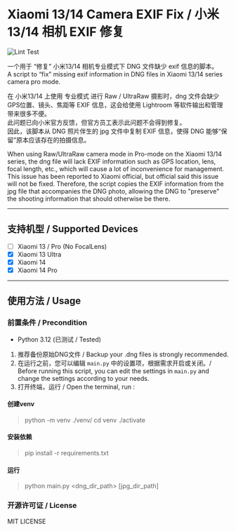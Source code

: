 # Xiaomi 13/14 Camera EXIF Fix / 小米13/14 相机 EXIF 修复

![Lint Test](https://github.com/Angelkawaii2/XiaomiCameraExifFix/actions/workflows/python-package.yml/badge.svg)

一个用于 “修复” 小米13/14 相机专业模式下 DNG 文件缺少 exif 信息的脚本。    
A script to “fix” missing exif information in DNG files in Xiaomi 13/14 series camera pro mode.

在 小米13/14 上使用 专业模式 进行 Raw / UltraRaw 摄影时，dng 文件会缺少 GPS位置、镜头、焦距等 EXIF 信息，这会给使用
Lightroom 等软件输出和管理带来很多不便。  
此问题已向小米官方反馈，但官方员工表示此问题不会得到修复。  
因此，该脚本从 DNG 照片伴生的 jpg 文件中复制 EXIF 信息，使得 DNG 能够“保留”原本应该存在的拍摄信息。

When using Raw/UltraRaw camera mode in Pro-mode on the Xiaomi 13/14 series, the dng file will lack EXIF information
such as GPS location, lens, focal length, etc., which will cause a lot of inconvenience for management.   
This issue has been reported to Xiaomi official, but official said this issue will not be fixed.
Therefore, the script copies the EXIF information from the jpg file that accompanies the DNG photo,
allowing the DNG to "preserve" the shooting information that should otherwise be there.


----

## 支持机型 / Supported Devices
- [ ] Xiaomi 13 / Pro (No FocalLens)
- [x] Xiaomi 13 Ultra
- [x] Xiaomi 14 
- [x] Xiaomi 14 Pro 

----

## 使用方法 / Usage

### 前置条件 / Precondition

- Python 3.12 (已测试 / Tested)

1. 推荐备份原始DNG文件 / Backup your .dng files is strongly recommended.
2. 在运行之前，您可以编辑 ``main.py`` 中的设置项，根据需求开启或关闭。/ Before running this script, you can edit the settings in ``main.py`` and change the settings according to your needs.
3. 打开终端，运行 / Open the terminal, run :

#### 创建venv 
> python -m venv ./venv/
> cd venv
> ./activate
#### 安装依赖
> pip install -r requirements.txt
#### 运行
> python main.py <dng_dir_path> [jpg_dir_path]

### 开源许可证 / License

MIT LICENSE
